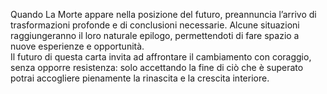 Quando La Morte appare nella posizione del futuro, preannuncia l’arrivo di trasformazioni profonde e di conclusioni necessarie. Alcune situazioni raggiungeranno il loro naturale epilogo, permettendoti di fare spazio a nuove esperienze e opportunità.  
Il futuro di questa carta invita ad affrontare il cambiamento con coraggio, senza opporre resistenza: solo accettando la fine di ciò che è superato potrai accogliere pienamente la rinascita e la crescita interiore.
